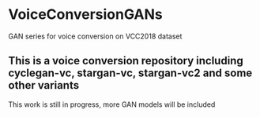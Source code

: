 # VoiceConversionGANs
GAN series for voice conversion on VCC2018 dataset

## This is a voice conversion repository including cyclegan-vc, stargan-vc, stargan-vc2 and some other variants
This work is still in progress, more GAN models will be included
 
